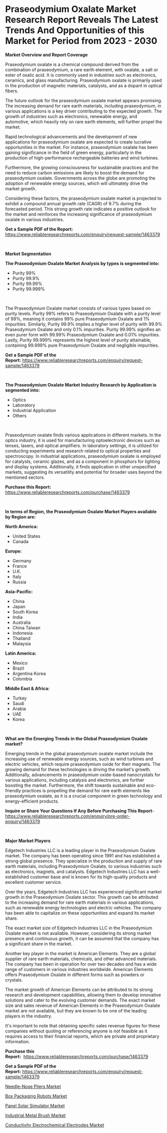 <p><h1>Praseodymium Oxalate Market Research Report Reveals The Latest Trends And Opportunities of this Market for Period from 2023 - 2030</h1></p><p><strong>Market Overview and Report Coverage</strong></p>
<p><p>Praseodymium oxalate is a chemical compound derived from the combination of praseodymium, a rare earth element, with oxalate, a salt or ester of oxalic acid. It is commonly used in industries such as electronics, ceramics, and glass manufacturing. Praseodymium oxalate is primarily used in the production of magnetic materials, catalysts, and as a dopant in optical fibers.</p><p>The future outlook for the praseodymium oxalate market appears promising. The increasing demand for rare earth materials, including praseodymium, in various applications is a key driver contributing to the expected growth. The growth of industries such as electronics, renewable energy, and automotive, which heavily rely on rare earth elements, will further propel the market.</p><p>Rapid technological advancements and the development of new applications for praseodymium oxalate are expected to create lucrative opportunities in the market. For instance, praseodymium oxalate has been gaining significance in the field of green energy, particularly in the production of high-performance rechargeable batteries and wind turbines.</p><p>Furthermore, the growing consciousness for sustainable practices and the need to reduce carbon emissions are likely to boost the demand for praseodymium oxalate. Governments across the globe are promoting the adoption of renewable energy sources, which will ultimately drive the market growth.</p><p>Considering these factors, the praseodymium oxalate market is projected to exhibit a compound annual growth rate (CAGR) of 9.7% during the forecasted period. This strong growth rate indicates a positive outlook for the market and reinforces the increasing significance of praseodymium oxalate in various industries.</p></p>
<p><strong>Get a Sample PDF of the Report:</strong> <a href="https://www.reliableresearchreports.com/enquiry/request-sample/1463379">https://www.reliableresearchreports.com/enquiry/request-sample/1463379</a></p>
<p>&nbsp;</p>
<p><strong>Market Segmentation</strong></p>
<p><strong>The Praseodymium Oxalate Market Analysis by types is segmented into:</strong></p>
<p><ul><li>Purity 99%</li><li>Purity 99.9%</li><li>Purity 99.99%</li><li>Purity 99.999%</li></ul></p>
<p>&nbsp;</p>
<p><p>The Praseodymium Oxalate market consists of various types based on purity levels. Purity 99% refers to Praseodymium Oxalate with a purity level of 99%, meaning it contains 99% pure Praseodymium Oxalate and 1% impurities. Similarly, Purity 99.9% implies a higher level of purity with 99.9% Praseodymium Oxalate and only 0.1% impurities. Purity 99.99% signifies an even purer form with 99.99% Praseodymium Oxalate and 0.01% impurities. Lastly, Purity 99.999% represents the highest level of purity attainable, containing 99.999% pure Praseodymium Oxalate and negligible impurities.</p></p>
<p><strong>Get a Sample PDF of the Report:</strong>&nbsp;<a href="https://www.reliableresearchreports.com/enquiry/request-sample/1463379">https://www.reliableresearchreports.com/enquiry/request-sample/1463379</a></p>
<p>&nbsp;</p>
<p><strong>The Praseodymium Oxalate Market Industry Research by Application is segmented into:</strong></p>
<p><ul><li>Optics</li><li>Laboratory</li><li>Industrial Application</li><li>Others</li></ul></p>
<p>&nbsp;</p>
<p><p>Praseodymium oxalate finds various applications in different markets. In the optics industry, it is used for manufacturing optoelectronic devices such as lenses, lasers, and optical amplifiers. In laboratory settings, it is utilized for conducting experiments and research related to optical properties and spectroscopy. In industrial applications, praseodymium oxalate is employed for catalysts, ceramic glazes, and as a component in phosphors for lighting and display systems. Additionally, it finds application in other unspecified markets, suggesting its versatility and potential for broader uses beyond the mentioned sectors.</p></p>
<p><strong>Purchase this Report:</strong>&nbsp; <a href="https://www.reliableresearchreports.com/purchase/1463379">https://www.reliableresearchreports.com/purchase/1463379</a></p>
<p>&nbsp;</p>
<p><strong>In terms of Region, the Praseodymium Oxalate Market Players available by Region are:</strong></p>
<p>
    <p> <strong> North America: </strong>
        <ul>
            <li>United States</li>
            <li>Canada</li>
        </ul>
        </p> 
    <p> <strong> Europe: </strong>
        <ul>
            <li>Germany</li>
            <li>France</li>
            <li>U.K.</li>
            <li>Italy</li>
            <li>Russia</li>
        </ul>
        </p> 
    <p> <strong> Asia-Pacific: </strong>
        <ul>
            <li>China</li>
            <li>Japan</li>
            <li>South Korea</li>
            <li>India</li>
            <li>Australia</li>
            <li>China Taiwan</li>
            <li>Indonesia</li>
            <li>Thailand</li>
            <li>Malaysia</li>
        </ul>
        </p> 
    <p> <strong> Latin America: </strong>
        <ul>
            <li>Mexico</li>
            <li>Brazil</li>
            <li>Argentina Korea</li>
            <li>Colombia</li>
        </ul>
        </p> 
    <p> <strong> Middle East & Africa: </strong>
        <ul>
            <li>Turkey</li>
            <li>Saudi</li>
            <li>Arabia</li>
            <li>UAE</li>
            <li>Korea</li>
        </ul>
    </p>
    </p>
<p>&nbsp;</p>
<p><strong>What are the Emerging Trends in the Global Praseodymium Oxalate market?</strong></p>
<p><p>Emerging trends in the global praseodymium oxalate market include the increasing use of renewable energy sources, such as wind turbines and electric vehicles, which require praseodymium oxide for their magnets. The growing demand for these technologies is driving the market's growth. Additionally, advancements in praseodymium oxide-based nanocrystals for various applications, including catalysis and electronics, are further boosting the market. Furthermore, the shift towards sustainable and eco-friendly practices is propelling the demand for rare earth elements like praseodymium oxalate, as it is a crucial component in green technology and energy-efficient products.</p></p>
<p><strong>Inquire or Share Your Questions If Any Before Purchasing This Report</strong>- <a href="https://www.reliableresearchreports.com/enquiry/pre-order-enquiry/1463379">https://www.reliableresearchreports.com/enquiry/pre-order-enquiry/1463379</a></p>
<p>&nbsp;</p>
<p><strong>Major Market Players</strong></p>
<p><p>Edgetech Industries LLC is a leading player in the Praseodymium Oxalate market. The company has been operating since 1991 and has established a strong global presence. They specialize in the production and supply of rare earth materials, including Praseodymium Oxalate, to various industries such as electronics, magnets, and catalysts. Edgetech Industries LLC has a well-established customer base and is known for its high-quality products and excellent customer service.</p><p>Over the years, Edgetech Industries LLC has experienced significant market growth in the Praseodymium Oxalate sector. This growth can be attributed to the increasing demand for rare earth materials in various applications, such as renewable energy technologies and electric vehicles. The company has been able to capitalize on these opportunities and expand its market share.</p><p>The exact market size of Edgetech Industries LLC in the Praseodymium Oxalate market is not available. However, considering its strong market presence and continuous growth, it can be assumed that the company has a significant share in the market.</p><p>Another key player in the market is American Elements. They are a global supplier of rare earth materials, chemicals, and other advanced materials. The company has been in operation for over two decades and has a wide range of customers in various industries worldwide. American Elements offers Praseodymium Oxalate in different forms such as powders or crystals.</p><p>The market growth of American Elements can be attributed to its strong research and development capabilities, allowing them to develop innovative solutions and cater to the evolving customer demands. The exact market size and sales revenue of American Elements in the Praseodymium Oxalate market are not available, but they are known to be one of the leading players in the industry.</p><p>It's important to note that obtaining specific sales revenue figures for these companies without quoting or referencing anyone is not feasible as it requires access to their financial reports, which are private and proprietary information.</p></p>
<p><strong>Purchase this Report:</strong>&nbsp;&nbsp;<a href="https://www.reliableresearchreports.com/purchase/1463379">https://www.reliableresearchreports.com/purchase/1463379</a></p>
<p></p>
<p><strong>Get a Sample PDF of the Report:</strong>&nbsp;<a href="https://www.reliableresearchreports.com/enquiry/request-sample/1463379">https://www.reliableresearchreports.com/enquiry/request-sample/1463379</a></p>
<p><p><a href="https://medium.com/@randysimpson755/needle-nose-pliers-market-analysis-its-cagr-market-segmentation-and-global-industry-overview-e98b9ff046db">Needle-Nose Pliers Market</a></p><p><a href="https://medium.com/@olenwuckert56/box-packaging-robots-market-comprehensive-assessment-by-type-application-and-geography-21a6ad0b62d8">Box Packaging Robots Market</a></p><p><a href="https://medium.com/@ruthmorales25/panel-solar-simulator-market-competitive-analysis-market-trends-and-forecast-to-2030-7d3e2ca6af89">Panel Solar Simulator Market</a></p><p><a href="https://medium.com/@kevinbarnes75/industrial-metal-brush-market-share-evolution-and-market-growth-trends-2023-2030-df826c5c59ac">Industrial Metal Brush Market</a></p><p><a href="https://medium.com/@palm.quick.roof/conductivity-electrochemical-electrodes-market-furnishes-information-on-market-share-market-fa3b6150e705">Conductivity Electrochemical Electrodes Market</a></p></p>